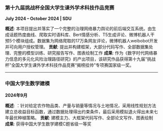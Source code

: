 ### **第十九届挑战杯全国大学生课外学术科技作品竞赛**  
**July 2024 – October 2024 | SDU**  

**概述**: 本项目提出并落实了一个完整的治理网络暴力舆论的前后端交互系统。由生成话题热度曲线、爬取实时语料库、Bert情感分析、T5生成评论、微博机器人干预5个模块组成。数据集为网络爬取的17万条网友评论，微博机器人weibobot开发并可向用户授权管理。
**贡献**: 提出并构建框架，大部分代码写作、全部数据集处理、完整的模型训练、研究报告写作、图表绘制工作
**成果**: 作为《数字时代网络暴力信息的多元化风险治理路径研究》的产出项目，该研究作品获得第十九届“挑战杯”全国大学生课外学术科技作品竞赛“揭榜挂帅”专项赛国家级一奖。




---

### **中国大学生数学建模**  
**2024年9月**  

**概述**: ：针对给定农作物品类、产量与销量等情况与土地情况，采用线性规划方法建立总收益目标函数，通过数据处理得出约束条件，最后采用模拟退火得出未来七年最优种植策略。
**贡献**: 建模主力、大框架代码写作、全部论文写作、图表绘制
**成果**: 获得中国大学生数学建模C题省级一等奖


